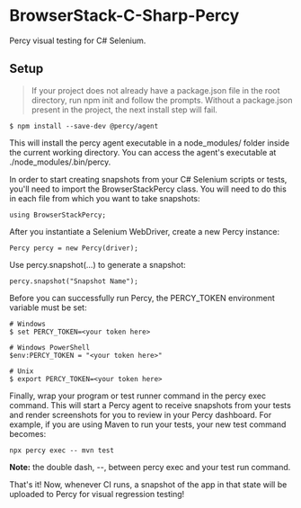 # BrowserStack-C-Sharp-Percy
Percy visual testing for C# Selenium.

## Setup
> If your project does not already have a package.json file in the root directory, run npm init and follow the prompts. Without a package.json present in the project, the next install step will fail.

```
$ npm install --save-dev @percy/agent
```
This will install the percy agent executable in a node_modules/ folder inside the current working directory. You can access the agent's executable at ./node_modules/.bin/percy.

In order to start creating snapshots from your C# Selenium scripts or tests, you'll need to import the BrowserStackPercy class. You will need to do this in each file from which you want to take snapshots:
```
using BrowserStackPercy;
```
After you instantiate a Selenium WebDriver, create a new Percy instance:
```
Percy percy = new Percy(driver);
```
Use percy.snapshot(...) to generate a snapshot:
```
percy.snapshot("Snapshot Name");
```

Before you can successfully run Percy, the PERCY_TOKEN environment variable must be set:
```
# Windows 
$ set PERCY_TOKEN=<your token here>

# Windows PowerShell
$env:PERCY_TOKEN = "<your token here>"

# Unix 
$ export PERCY_TOKEN=<your token here>
```

Finally, wrap your program or test runner command in the percy exec command. This will start a Percy agent to receive snapshots from your tests and render screenshots for you to review in your Percy dashboard. For example, if you are using Maven to run your tests, your new test command becomes:

```
npx percy exec -- mvn test
```
**Note:** the double dash, --, between percy exec and your test run command.

That's it! Now, whenever CI runs, a snapshot of the app in that state will be uploaded to Percy for visual regression testing!

